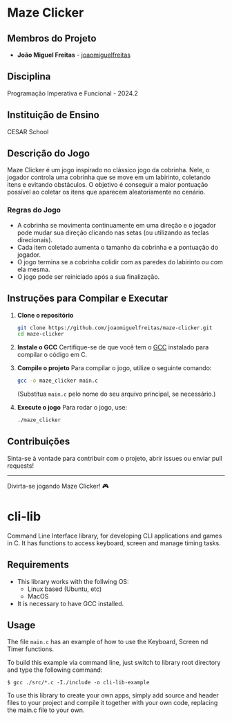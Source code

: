 # Maze Clicker

## Membros do Projeto
- **João Miguel Freitas** - [joaomiguelfreitas](https://github.com/joaomiguelfreitas)

## Disciplina
Programação Imperativa e Funcional - 2024.2

## Instituição de Ensino
CESAR School

## Descrição do Jogo
Maze Clicker é um jogo inspirado no clássico jogo da cobrinha. Nele, o jogador controla uma cobrinha que se move em um labirinto, coletando itens e evitando obstáculos. O objetivo é conseguir a maior pontuação possível ao coletar os itens que aparecem aleatoriamente no cenário.

### Regras do Jogo
- A cobrinha se movimenta continuamente em uma direção e o jogador pode mudar sua direção clicando nas setas (ou utilizando as teclas direcionais).
- Cada item coletado aumenta o tamanho da cobrinha e a pontuação do jogador.
- O jogo termina se a cobrinha colidir com as paredes do labirinto ou com ela mesma.
- O jogo pode ser reiniciado após a sua finalização.

## Instruções para Compilar e Executar
1. **Clone o repositório**
   ```bash
   git clone https://github.com/joaomiguelfreitas/maze-clicker.git
   cd maze-clicker
   ```

2. **Instale o GCC**
   Certifique-se de que você tem o [GCC](https://gcc.gnu.org/) instalado para compilar o código em C.

3. **Compile o projeto**
   Para compilar o jogo, utilize o seguinte comando:
   ```bash
   gcc -o maze_clicker main.c
   ```
   (Substitua `main.c` pelo nome do seu arquivo principal, se necessário.)

4. **Execute o jogo**
   Para rodar o jogo, use:
   ```bash
   ./maze_clicker
   ```

## Contribuições
Sinta-se à vontade para contribuir com o projeto, abrir issues ou enviar pull requests!

---

Divirta-se jogando Maze Clicker! 🎮

# cli-lib
Command Line Interface library, for developing CLI applications and games in C. It has functions to access keyboard, screen and manage timing tasks.

## Requirements
- This library works with the follwing OS:
   - Linux based (Ubuntu, etc)
   - MacOS
- It is necessary to have GCC installed.

## Usage 
The file `main.c` has an example of how to use the Keyboard, Screen nd Timer functions. 

To build this example via command line, just switch to library root directory and type the following command:
```
$ gcc ./src/*.c -I./include -o cli-lib-example
```

To use this library to create your own apps, simply add source and header files to your project and compile it together with your own code, 
replacing the main.c file to your own.

